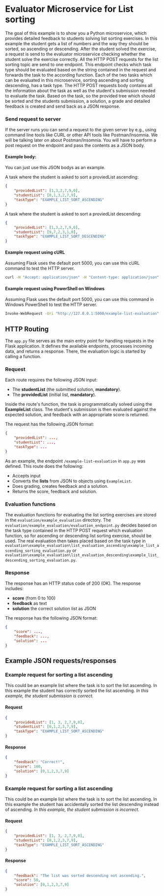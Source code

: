# Evaluator Microservice for List sorting

The goal of this example is to show you a Python microservice, which provides detailed feedback to students solving list sorting exercises. In this example the student gets a list of numbers and the way they should be sorted, so ascending or descending. After the student solved the exercise, a request is send to the evaluator microservice checking whether the student solve the exercise correctly.
All the HTTP POST requests for the list sorting topic are send to one endpoint. This endpoint checks which task type should be evaluated based on the string contained in the request and forwards the task to the according function. Each of the two tasks which can be evaluated in this microservice, sorting ascending and sorting descending, has a task type.
The HTTP POST requests body contains all the information about the task as well as the student's submission needed to evaluate the task. Based on the task, so the provided tree which should be sorted and the students submission, a solution, a grade and detailed feedback is created and send back as a JSON response.

### Send request to server
If the server runs you can send a request to the given server by e.g., using command line tools like CURL or other API tools like Postman/Insomnia. We will be talking later on about Postman/Insomnia.
You will have to perform a post request on the endpoint and pass the contents as a JSON body.

#### Example body:
You can just use this JSON bodys as an example.

A task where the student is asked to sort a proviedList ascending:
```json
{
    "providedList": [1,3,2,7,9,0],
    "studentList": [0,1,3,2,7,9],
    "taskType": "EXAMPLE_LIST_SORT_ASCENDING"
}
```

A task where the student is asked to sort a proviedList descending:
```json
{
    "providedList": [1,3,2,7,9,0],
    "studentList": [9,7,2,3,1,0],
    "taskType": "EXAMPLE_LIST_SORT_DESCENDING"
}
```

#### Example request using cURL
Assuming Flask uses the default port 5000, you can use this cURL command to test the HTTP server.
```sh
curl -H "Accept: application/json" -H "Content-type: application/json" -X POST -d '{"providedList":[1,3,2,7,9,0],"studentList":[0,1,3,2,7,9],"taskType":"EXAMPLE_LIST_SORT_ASCENDING"}' http://127.0.0.1:5000/example-list-evaluation
```

#### Example request using PowerShell on Windows
Assuming Flask uses the default port 5000, you can use this command in Windows PowerShell to test the HTTP server.
```sh
Invoke-WebRequest -Uri "http://127.0.0.1:5000/example-list-evaluation" -ContentType "application/json" -Method POST -Body '{"providedList":[1,3,2,7,9,0],"studentList":[0,1,3,2,7,9],"taskType":"EXAMPLE_LIST_SORT_ASCENDING"}'
```

## HTTP Routing

The `app.py` file serves as the main entry point for handling requests in the Flask application. It defines the available endpoints, processes incoming data, and returns a response. There, the evaluation logic is started by calling a function.

### Request

Each route requires the following JSON input:
- The **studentList** (the submitted solution, **mandatory**).
- The **providedList** (initial list, **mandatory**).

Inside the route's function, the task is programmatically solved using the **ExampleList** class. The student's submission is then evaluated against the expected solution, and feedback with an appropriate score is returned.

The request has the following JSON format:
```json
{
    "providedList": ...,
    "studentList": ...,
    "taskType": ...
}
```

As an example, the endpoint `/example-list-evaluation` in `app.py` was defined. This route does the following:
- Accepts input
- Converts the **lists** from JSON to objects using `ExampleList`.
- Does grading, creates feedback and a solution.
- Returns the score, feedback and solution.

### Evaluation functions
The evaluation functions for evaluating the list sorting exercises are stored in the `evaluation/example_evaluation` directory. The `evaluation/example_evaluation/evaluation_endpoint.py` decides based on the task type contained in the HTTP POST request which evaluation function, so for ascending or descending list sorting exercise, should be used. The real evaluation then takes placed based on the task type in `evaluation\example_evaluation\list_evaluation_ascending\example_list_ascending_sorting_evaluation.py` or `evaluation\example_evaluation\list_evaluation_descending\example_list_descending_sorting_evaluation.py`.


### Response

The response has an HTTP status code of 200 (OK). The response includes:
- **score** (from 0 to 100)
- **feedback** as text
- **solution** the correct solution list as JSON

The response has the following JSON format:
```json
{
    "score": ...,
    "feedback": ...,
    "solution": ...
}
```

## Example JSON requests/responses
### Example request for sorting a list ascending
This could be an example list where the task is to sort the list ascending.
In this example the student has correctly sorted the list ascending.
*In this example, the student submission is correct.*
#### Request
```json
{
    "providedList": [1, 3, 2,7,9,0],
    "studentList": [0,1,2,3,7,9],
    "taskType": "EXAMPLE_LIST_SORT_ASCENDING"
}
```

#### Response
```json
{
	"feedback": "Correct!",
	"score": 100,
	"solution": [0,1,2,3,7,9]
}
```

### Example request for sorting a list ascending
This could be an example list where the task is to sort the list ascending.
In this example the student has accidentally sorted the list descending instead of ascending.
*In this example, the student submission is incorrect.*
#### Request
```json
{
    "providedList": [1, 3, 2,7,9,0],
    "studentList": [0,1,2,3,7,9],
    "taskType": "EXAMPLE_LIST_SORT_ASCENDING"
}
```

#### Response
```json
{
	"feedback": "The list was sorted descending not ascending.",
	"score": 50,
	"solution": [0,1,2,3,7,9]
}
```